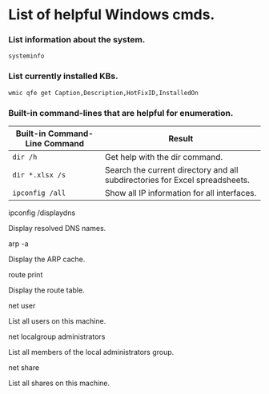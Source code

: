 # List of helpful Windows cmds.

### List information about the system.
```
systeminfo
```

### List currently installed KBs.
```
wmic qfe get Caption,Description,HotFixID,InstalledOn
```

### Built-in command-lines that are helpful for enumeration.
| Built-in Command-Line Command | Result |
|-------------------------------|--------|
| ```dir /h``` | Get help with the dir command. |
| ```dir *.xlsx /s``` | Search the current directory and all subdirectories for Excel spreadsheets. |
| ```ipconfig /all``` | Show all IP information for all interfaces. |

ipconfig /displaydns
	

Display resolved DNS names.

arp -a
	

Display the ARP cache.

route print
	

Display the route table.

net user
	

List all users on this machine.

net localgroup administrators
	

List all members of the local administrators group.

net share
	

List all shares on this machine.
